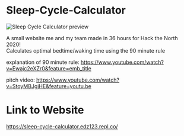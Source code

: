 # Sleep-Cycle-Calculator
![Sleep Cycle Calculator preview](https://i.ibb.co/hHzmdz5/sleep-cycle-calculator-preview.png)

A small website me and my team made in 36 hours for Hack the North 2020!\
Calculates optimal bedtime/waking time using the 90 minute rule

explanation of 90 minute rule: https://www.youtube.com/watch?v=Ewajc2eXZr0&feature=emb_title

pitch video: https://www.youtube.com/watch?v=StoyMBJgjHE&feature=youtu.be

# Link to Website
https://sleep-cycle-calculator.edz123.repl.co/
